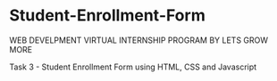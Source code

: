 # Student-Enrollment-Form
WEB DEVELPMENT VIRTUAL INTERNSHIP PROGRAM BY LETS GROW MORE

Task 3 - Student Enrollment Form using HTML, CSS and Javascript
